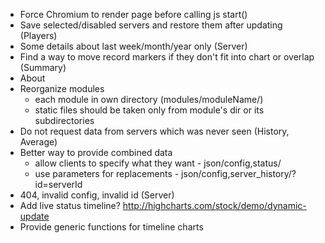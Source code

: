 * Force Chromium to render page before calling js start()
* Save selected/disabled servers and restore them after updating (Players)
* Some details about last week/month/year only (Server)
* Find a way to move record markers if they don't fit into chart or overlap (Summary)
* About
* Reorganize modules
  * each module in own directory (modules/moduleName/)
  * static files should be taken only from module's dir or its subdirectories
* Do not request data from servers which was never seen (History, Average)
* Better way to provide combined data
  * allow clients to specify what they want - json/config,status/
  * use parameters for replacements - json/config,server_history/?id=serverId
* 404, invalid config, invalid id (Server)
* Add live status timeline? http://highcharts.com/stock/demo/dynamic-update
* Provide generic functions for timeline charts
